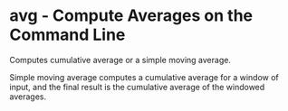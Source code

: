 avg - Compute Averages on the Command Line
==========================================

Computes cumulative average or a simple moving average.

Simple moving average computes a cumulative average for a
window of input, and the final result is the cumulative
average of the windowed averages.
